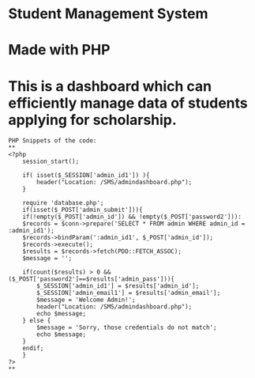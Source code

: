 # Student Management System
# Made with PHP
# This is a dashboard which can efficiently manage data of students applying for scholarship.

	PHP Snippets of the code:
	**
	<?php
		session_start();

		if( isset($_SESSION['admin_id1']) ){
			header("Location: /SMS/admindashboard.php");
		}

		require 'database.php';
		if(isset($_POST['admin_submit'])){
		if(!empty($_POST['admin_id']) && !empty($_POST['password2'])):
		$records = $conn->prepare('SELECT * FROM admin WHERE admin_id = :admin_id1');
		$records->bindParam(':admin_id1', $_POST['admin_id']);
		$records->execute();
		$results = $records->fetch(PDO::FETCH_ASSOC);
		$message = '';

		if(count($results) > 0 && ($_POST['password2']==$results['admin_pass'])){
			$_SESSION['admin_id1'] = $results['admin_id'];
			$_SESSION['admin_email1'] = $results['admin_email'];
			$message = 'Welcome Admin!';
			header("Location: /SMS/admindashboard.php");
			echo $message;
		} else {
			$message = 'Sorry, those credentials do not match';
			echo $message;
		}
		endif;
		}
	?>
	**





